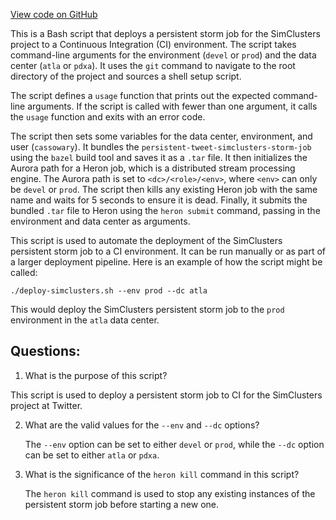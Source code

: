 [View code on GitHub](https://github.com/misbahsy/the-algorithm/src/scala/com/twitter/simclusters_v2/summingbird/storm/persistent_tweet_job_deploy.sh)

This is a Bash script that deploys a persistent storm job for the SimClusters project to a Continuous Integration (CI) environment. The script takes command-line arguments for the environment (`devel` or `prod`) and the data center (`atla` or `pdxa`). It uses the `git` command to navigate to the root directory of the project and sources a shell setup script. 

The script defines a `usage` function that prints out the expected command-line arguments. If the script is called with fewer than one argument, it calls the `usage` function and exits with an error code. 

The script then sets some variables for the data center, environment, and user (`cassowary`). It bundles the `persistent-tweet-simclusters-storm-job` using the `bazel` build tool and saves it as a `.tar` file. It then initializes the Aurora path for a Heron job, which is a distributed stream processing engine. The Aurora path is set to `<dc>/<role>/<env>`, where `<env>` can only be `devel` or `prod`. The script then kills any existing Heron job with the same name and waits for 5 seconds to ensure it is dead. Finally, it submits the bundled `.tar` file to Heron using the `heron submit` command, passing in the environment and data center as arguments.

This script is used to automate the deployment of the SimClusters persistent storm job to a CI environment. It can be run manually or as part of a larger deployment pipeline. Here is an example of how the script might be called:

```
./deploy-simclusters.sh --env prod --dc atla
```

This would deploy the SimClusters persistent storm job to the `prod` environment in the `atla` data center.
## Questions: 
 1. What is the purpose of this script?
   
   This script is used to deploy a persistent storm job to CI for the SimClusters project at Twitter.

2. What are the valid values for the `--env` and `--dc` options?
   
   The `--env` option can be set to either `devel` or `prod`, while the `--dc` option can be set to either `atla` or `pdxa`.

3. What is the significance of the `heron kill` command in this script?
   
   The `heron kill` command is used to stop any existing instances of the persistent storm job before starting a new one.
